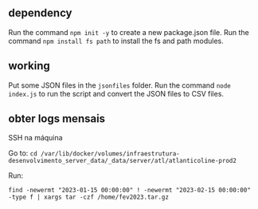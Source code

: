 ## dependency
Run the command `npm init -y` to create a new package.json file.
Run the command `npm install fs path` to install the fs and path modules.

## working
Put some JSON files in the `jsonfiles` folder.
Run the command `node index.js` to run the script and convert the JSON files to CSV files.

## obter logs mensais

SSH na máquina

Go to:
`cd /var/lib/docker/volumes/infraestrutura-desenvolvimento_server_data/_data/server/atl/atlanticoline-prod2`

Run:

`find -newermt "2023-01-15 00:00:00" ! -newermt "2023-02-15 00:00:00"  -type f | xargs tar -czf /home/fev2023.tar.gz`

